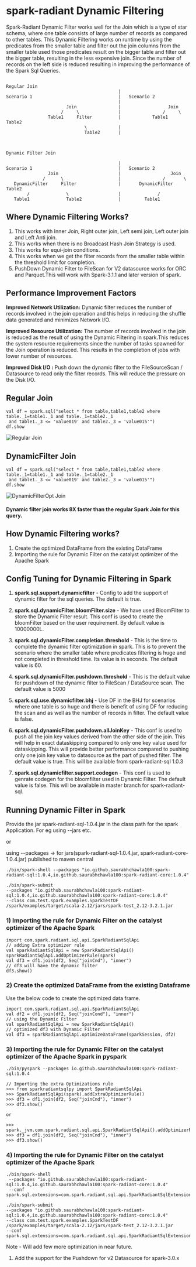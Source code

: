 # spark-radiant Dynamic Filtering

Spark-Radiant Dynamic Filter works well for the Join which is a type of star schema, where one table consists of
large number of records as compared to other tables. This Dynamic Filtering works on runtime by using the predicates
from the smaller table and filter out the join columns from the smaller table used those predicates result
on the bigger table and filter out the bigger table, resulting in the less expensive join. Since the number of 
records on the left side is reduced resulting in improving the performance of the Spark Sql Queries.

````

Regular Join
                                           |
Scenario 1                                 |   Scenario 2
                                           |
                       Join                |                  Join
                     /     \               |                /     \
                Table1     Filter          |            Table1    Table2
                              \            |
                              Table2       |



Dynamic Filter Join

                                           |
Scenario 1                                 |   Scenario 2
                Join                       |                   Join
              /      \                     |                /       \
   DynamicFilter     Filter                |       DynamicFilter   Table2
        /              \                   |              /
   Table1              Table2              |         Table1

````

## Where Dynamic Filtering Works?

1) This works with Inner Join, Right outer join, Left semi join, Left outer join and Left Anti join.
2) This works when there is no Broadcast Hash Join Strategy is used.
3) This works for equi-join conditions.   
4) This works when we get the filter records from the smaller table within the threshold limit for completion.
5) PushDown Dynamic Filter to FileScan for V2 datasource works for ORC and Parquet.This will work with 
   Spark-3.1.1 and later version of spark.

## Performance Improvement Factors

**Improved Network Utilization:**
Dynamic filter reduces the number of records involved in the join operation and this helps in reducing
the shuffle data generated and minimizes Network I/O.

**Improved Resource Utilization:**
The number of records involved in the join is reduced as the result of using the Dynamic Filtering in spark.This
reduces the system resource requirements since the number of tasks spawned for the Join operation is reduced.
This results in the completion of jobs with lower number of resources.

**Improved Disk I/O :**
Push down the dynamic filter to the FileSourceScan / Datasource to read only the filter records.
This will reduce the pressure on the Disk I/O.

## Regular Join

```
val df = spark.sql("select * from table,table1,table2 where table._1=table1._1 and table._1=table2._1 
 and table1._3 <= 'value019' and table2._3 = 'value015'")
df.show 
```

![Regular Join](Snapshots/NormalJoin.png)


## DynamicFilter Join

```
val df = spark.sql("select * from table,table1,table2 where table._1=table1._1 and table._1=table2._1 
 and table1._3 <= 'value019' and table2._3 = 'value015'")
df.show
```

![DynamicFilterOpt Join](Snapshots/DynamicFilterOpt.png)

#### Dynamic filter join works 8X faster than the regular Spark Join for this query.

## How Dynamic Filtering works?
1) Create the optimized DataFrame from the existing DataFrame
2) Importing the rule for Dynamic Filter on the catalyst optimizer of the Apache Spark

## Config Tuning for Dynamic Filtering in Spark

1) **spark.sql.support.dynamicfilter** - Config to add the support of dynamic filter for the sql queries. The default is true.

2) **spark.sql.dynamicFilter.bloomFilter.size** - We have used BloomFilter to store the Dynamic Filter result. This conf is
   used to create the bloomFilter based on the user requirement. By default value is 10000000L.

3) **spark.sql.dynamicFilter.completion.threshold** - This is the time to complete the dynamic filter optimization in spark.
   This is to prevent the scenario where the smaller table where predicates filtering is huge and not completed in threshold
   time. Its value is in seconds. The default value is 60.

4) **spark.sql.dynamicFilter.pushdown.threshold** - This is the default value for pushdown of the dynamic filter to
   FileScan / DataSource scan. The default value is 5000

5) **spark.sql.use.dynamicfilter.bhj** - Use DF in the BHJ for scenarios where one table is so huge and there is
   benefit of using DF for reducing the scan and as well as the number of records in filter. The default value is false.

6) **spark.sql.dynamicFilter.pushdown.allJoinKey** - This conf is used to push all the join key values derived from the
   other side of the join. This will help in exact dataskipping compared to only one key value used for dataskipping.
   This will provide better performance compared to pushing only one join key value to datasource as the part
   of pushed filter. The default value is true. This will be available from spark-radiant-sql 1.0.3

7) **spark.sql.dynamicfilter.support.codegen** - This conf is used to genrate codegen for the bloomfilter used in Dynamic
   Filter. The default value is false. This will be available in master branch for spark-radiant-sql.

## Running Dynamic Filter in Spark
Provide the jar spark-radiant-sql-1.0.4.jar in the class path for the spark Application. For eg using --jars etc.

or

using --packages -> for jars(spark-radiant-sql-1.0.4.jar, spark-radiant-core-1.0.4.jar) published to maven central

```
./bin/spark-shell --packages "io.github.saurabhchawla100:spark-radiant-sql:1.0.4,io.github.saurabhchawla100:spark-radiant-core:1.0.4"

./bin/spark-submit
--packages "io.github.saurabhchawla100:spark-radiant-sql:1.0.4,io.github.saurabhchawla100:spark-radiant-core:1.0.4"
--class com.test.spark.examples.SparkTestDF /spark/examples/target/scala-2.12/jars/spark-test_2.12-3.2.1.jar

```

### 1) Importing the rule for Dynamic Filter on the catalyst optimizer of the Apache Spark

```
import com.spark.radiant.sql.api.SparkRadiantSqlApi
// adding Extra optimizer rule
val sparkRadiantSqlApi = new SparkRadiantSqlApi()
sparkRadiantSqlApi.addOptimizerRule(spark)
val df3 = df1.join(df2, Seq("joinCnd"), "inner")
// df3 will have the dynamic filter
df3.show()
```

### 2) Create the optimized DataFrame from the existing Dataframe
Use the below code to create the optimized data frame.
```
import com.spark.radiant.sql.api.SparkRadiantSqlApi
val df2 = df1.join(df2, Seq("joinCond"), "inner")
// using the Dynamic Filter
val sparkRadiantSqlApi = new SparkRadiantSqlApi()
// optimized df3 with Dynamic Filter
val df3 = sparkRadiantSqlApi.optimizeDataFrame(sparkSession, df2)
```

### 3) Importing the rule for Dynamic Filter on the catalyst optimizer of the Apache Spark in pyspark

```
./bin/pyspark --packages io.github.saurabhchawla100:spark-radiant-sql:1.0.4

// Importing the extra Optimizations rule
>>> from sparkradiantsqlpy import SparkRadiantSqlApi
>>> SparkRadiantSqlApi(spark).addExtraOptimizerRule()
>>> df3 = df1.join(df2, Seq("joinCnd"), "inner")
>>> df3.show()

or 

>>> spark._jvm.com.spark.radiant.sql.api.SparkRadiantSqlApi().addOptimizerRule(spark._jsparkSession)
>>> df3 = df1.join(df2, Seq("joinCnd"), "inner")
>>> df3.show()
```

### 4) Importing the rule for Dynamic Filter on the catalyst optimizer of the Apache Spark
```
./bin/spark-shell
 --packages "io.github.saurabhchawla100:spark-radiant-sql:1.0.4,io.github.saurabhchawla100:spark-radiant-core:1.0.4"
 --conf spark.sql.extensions=com.spark.radiant.sql.api.SparkRadiantSqlExtension

./bin/spark-submit
--packages "io.github.saurabhchawla100:spark-radiant-sql:1.0.4,io.github.saurabhchawla100:spark-radiant-core:1.0.4"
--class com.test.spark.examples.SparkTestDF /spark/examples/target/scala-2.12/jars/spark-test_2.12-3.2.1.jar
--conf spark.sql.extensions=com.spark.radiant.sql.api.SparkRadiantSqlExtension

```

Note - Will add few more optimization in near future.
1) Add the support for the Pushdown for v2 Datasource for spark-3.0.x
